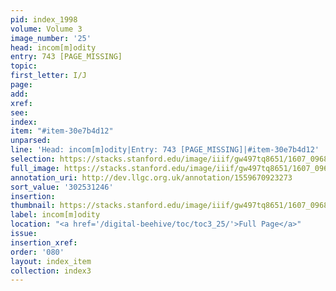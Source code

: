 ```yaml
---
pid: index_1998
volume: Volume 3
image_number: '25'
head: incom[m]odity
entry: 743 [PAGE_MISSING]
topic:
first_letter: I/J
page:
add:
xref:
see:
index:
item: "#item-30e7b4d12"
unparsed:
line: 'Head: incom[m]odity|Entry: 743 [PAGE_MISSING]|#item-30e7b4d12'
selection: https://stacks.stanford.edu/image/iiif/gw497tq8651/1607_0968/1577,1246,531,146/full/0/default.jpg
full_image: https://stacks.stanford.edu/image/iiif/gw497tq8651/1607_0968/full/full/0/default.jpg
annotation_uri: http://dev.llgc.org.uk/annotation/1559670923273
sort_value: '302531246'
insertion:
thumbnail: https://stacks.stanford.edu/image/iiif/gw497tq8651/1607_0968/1577,1246,531,146/150,/0/default.jpg
label: incom[m]odity
location: "<a href='/digital-beehive/toc/toc3_25/'>Full Page</a>"
issue:
insertion_xref:
order: '080'
layout: index_item
collection: index3
---
```

